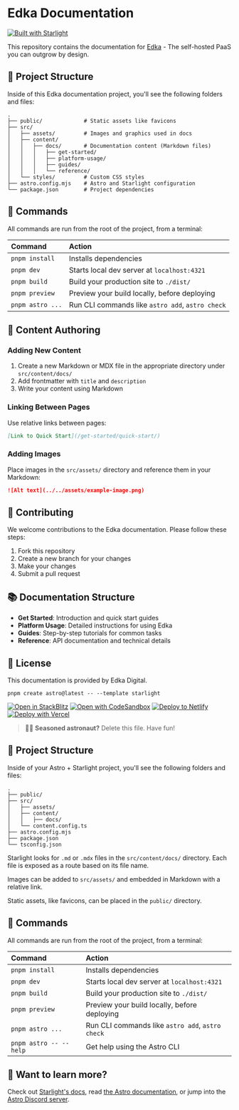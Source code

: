# Edka Documentation

[![Built with Starlight](https://astro.badg.es/v2/built-with-starlight/tiny.svg)](https://starlight.astro.build)

This repository contains the documentation for [Edka](https://edka.io) - The self-hosted PaaS you can outgrow by design.

## 🚀 Project Structure

Inside of this Edka documentation project, you'll see the following folders and files:

```
.
├── public/             # Static assets like favicons
├── src/
│   ├── assets/         # Images and graphics used in docs
│   ├── content/
│   │   ├── docs/       # Documentation content (Markdown files)
│   │   │   ├── get-started/
│   │   │   ├── platform-usage/
│   │   │   ├── guides/
│   │   │   └── reference/
│   └── styles/         # Custom CSS styles
├── astro.config.mjs    # Astro and Starlight configuration
└── package.json        # Project dependencies
```

## 🧞 Commands

All commands are run from the root of the project, from a terminal:

| Command                   | Action                                           |
| :------------------------ | :----------------------------------------------- |
| `pnpm install`            | Installs dependencies                            |
| `pnpm dev`                | Starts local dev server at `localhost:4321`      |
| `pnpm build`              | Build your production site to `./dist/`          |
| `pnpm preview`            | Preview your build locally, before deploying     |
| `pnpm astro ...`          | Run CLI commands like `astro add`, `astro check` |

## 📝 Content Authoring

### Adding New Content

1. Create a new Markdown or MDX file in the appropriate directory under `src/content/docs/`
2. Add frontmatter with `title` and `description`
3. Write your content using Markdown

### Linking Between Pages

Use relative links between pages:

```markdown
[Link to Quick Start](/get-started/quick-start/)
```

### Adding Images

Place images in the `src/assets/` directory and reference them in your Markdown:

```markdown
![Alt text](../../assets/example-image.png)
```

## 🤝 Contributing

We welcome contributions to the Edka documentation. Please follow these steps:

1. Fork this repository
2. Create a new branch for your changes
3. Make your changes
4. Submit a pull request

## 📚 Documentation Structure

- **Get Started**: Introduction and quick start guides
- **Platform Usage**: Detailed instructions for using Edka
- **Guides**: Step-by-step tutorials for common tasks
- **Reference**: API documentation and technical details

## 📄 License

This documentation is provided by Edka Digital.

```
pnpm create astro@latest -- --template starlight
```

[![Open in StackBlitz](https://developer.stackblitz.com/img/open_in_stackblitz.svg)](https://stackblitz.com/github/withastro/starlight/tree/main/examples/basics)
[![Open with CodeSandbox](https://assets.codesandbox.io/github/button-edit-lime.svg)](https://codesandbox.io/p/sandbox/github/withastro/starlight/tree/main/examples/basics)
[![Deploy to Netlify](https://www.netlify.com/img/deploy/button.svg)](https://app.netlify.com/start/deploy?repository=https://github.com/withastro/starlight&create_from_path=examples/basics)
[![Deploy with Vercel](https://vercel.com/button)](https://vercel.com/new/clone?repository-url=https%3A%2F%2Fgithub.com%2Fwithastro%2Fstarlight%2Ftree%2Fmain%2Fexamples%2Fbasics&project-name=my-starlight-docs&repository-name=my-starlight-docs)

> 🧑‍🚀 **Seasoned astronaut?** Delete this file. Have fun!

## 🚀 Project Structure

Inside of your Astro + Starlight project, you'll see the following folders and files:

```
.
├── public/
├── src/
│   ├── assets/
│   ├── content/
│   │   ├── docs/
│   └── content.config.ts
├── astro.config.mjs
├── package.json
└── tsconfig.json
```

Starlight looks for `.md` or `.mdx` files in the `src/content/docs/` directory. Each file is exposed as a route based on its file name.

Images can be added to `src/assets/` and embedded in Markdown with a relative link.

Static assets, like favicons, can be placed in the `public/` directory.

## 🧞 Commands

All commands are run from the root of the project, from a terminal:

| Command                   | Action                                           |
| :------------------------ | :----------------------------------------------- |
| `pnpm install`             | Installs dependencies                            |
| `pnpm dev`             | Starts local dev server at `localhost:4321`      |
| `pnpm build`           | Build your production site to `./dist/`          |
| `pnpm preview`         | Preview your build locally, before deploying     |
| `pnpm astro ...`       | Run CLI commands like `astro add`, `astro check` |
| `pnpm astro -- --help` | Get help using the Astro CLI                     |

## 👀 Want to learn more?

Check out [Starlight's docs](https://starlight.astro.build/), read [the Astro documentation](https://docs.astro.build), or jump into the [Astro Discord server](https://astro.build/chat).
